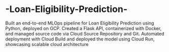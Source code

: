 # -Loan-Eligibility-Prediction-
Built an end-to-end MLOps pipeline for Loan Eligibility Prediction using Python, deployed on GCP. Created a Flask API, containerized with Docker, and managed source code via Cloud Source Repository and Git. Automated deployment with Cloud Build and deployed the model using Cloud Run, showcasing scalable cloud architecture
